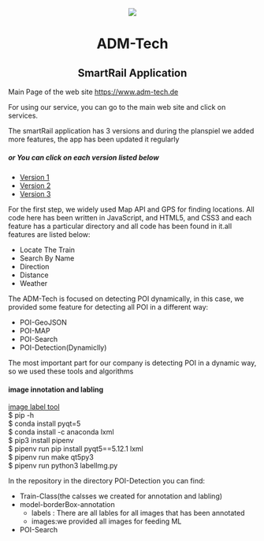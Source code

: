 <div align="center">
  <img src="https://www.adm-tech.de/images/logoadm.png">
</div>
<div align="center">
  <h1><strong>ADM-Tech</strong></h1>
  
  <h2>SmartRail Application</h2>
</div>

<div>
    Main Page of the web site <a href="https://www.adm-tech.de">https://www.adm-tech.de</a>
</div>
<div>
    
<p>For using our service, you can go to the main web site and click on services.</p>
<p>The smartRail application has 3 versions and during the planspiel we added more features,  the app has been updated it regularly</p>

<h5> or You can click on each version listed below</h5>
<ul>
    <li><a href="https://www.adm-tech.de/v1">Version 1</a></li>
    <li><a href="https://www.adm-tech.de/v2">Version 2</a></li>
    <li><a href="https://www.adm-tech.de/v3">Version 3</a></li>
</ul>
</div>
<div>
    <p>For the first step, we widely used Map API and GPS for finding locations. All code here has been written in JavaScript, and HTML5, and CSS3 and each feature has a particular directory and all code has been found in it.all features are listed below:</p>
    <ul>
    <li>Locate The Train</li>
    <li>Search By Name</li>
    <li>Direction</li>
    <li>Distance</li>
    <li>Weather</li>
</ul>
</div>
<div>
    <p>The ADM-Tech is focused on detecting POI dynamically, in this case, we provided some feature for detecting all POI in a different way:</p>
    <ul>
    <li>POI-GeoJSON</li>
    <li>POI-MAP</li>
    <li>POI-Search</li>
    <li>POI-Detection(Dynamiclly)</li>
    </ul>
</div>
<div>
    <p>The most important part for our company is detecting POI in a dynamic way, so we used these tools and algorithms</p>
    <h4>image innotation and labling</h4>
    <a href="https://github.com/tzutalin/labelImg">image label tool</a>
    <div>
    $ pip -h <br>
    $ conda install pyqt=5 <br>
    $ conda install -c anaconda lxml <br>
    $ pip3 install pipenv <br>
    $ pipenv run pip install pyqt5==5.12.1 lxml <br>
    $ pipenv run make qt5py3 <br>
    $ pipenv run python3 labelImg.py <br>
    </div>
    <p>In the repository in the directory POI-Detection you can find:</p>
    <ul>
    <li>Train-Class(the calsses we created for annotation and labling)</li>
    <li>model-borderBox-annotation
     <ul>
     <li>labels : There are all lables for all images that has been annotated</li>
     <li>images:we provided all images for feeding ML</li>
     </ul>
    </li>
    <li>POI-Search</li>
    </ul>
</div>

